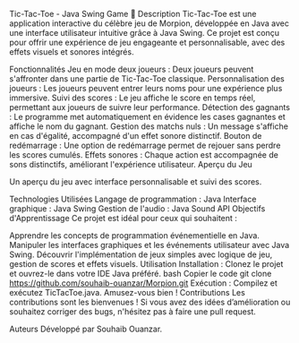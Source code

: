 Tic-Tac-Toe - Java Swing Game 🎲
Description
Tic-Tac-Toe est une application interactive du célèbre jeu de Morpion, développée en Java avec une interface utilisateur intuitive grâce à Java Swing. Ce projet est conçu pour offrir une expérience de jeu engageante et personnalisable, avec des effets visuels et sonores intégrés.

Fonctionnalités
Jeu en mode deux joueurs : Deux joueurs peuvent s'affronter dans une partie de Tic-Tac-Toe classique.
Personnalisation des joueurs : Les joueurs peuvent entrer leurs noms pour une expérience plus immersive.
Suivi des scores : Le jeu affiche le score en temps réel, permettant aux joueurs de suivre leur performance.
Détection des gagnants : Le programme met automatiquement en évidence les cases gagnantes et affiche le nom du gagnant.
Gestion des matchs nuls : Un message s'affiche en cas d'égalité, accompagné d'un effet sonore distinctif.
Bouton de redémarrage : Une option de redémarrage permet de rejouer sans perdre les scores cumulés.
Effets sonores : Chaque action est accompagnée de sons distinctifs, améliorant l'expérience utilisateur.
Aperçu du Jeu

Un aperçu du jeu avec interface personnalisable et suivi des scores.

Technologies Utilisées
Langage de programmation : Java
Interface graphique : Java Swing
Gestion de l'audio : Java Sound API
Objectifs d'Apprentissage
Ce projet est idéal pour ceux qui souhaitent :

Apprendre les concepts de programmation événementielle en Java.
Manipuler les interfaces graphiques et les événements utilisateur avec Java Swing.
Découvrir l'implémentation de jeux simples avec logique de jeu, gestion de scores et effets visuels.
Utilisation
Installation : Clonez le projet et ouvrez-le dans votre IDE Java préféré.
bash
Copier le code
git clone https://github.com/souhaib-ouanzar/Morpion.git
Exécution : Compilez et exécutez TicTacToe.java. Amusez-vous bien !
Contributions
Les contributions sont les bienvenues ! Si vous avez des idées d’amélioration ou souhaitez corriger des bugs, n'hésitez pas à faire une pull request.

Auteurs
Développé par Souhaib Ouanzar.

